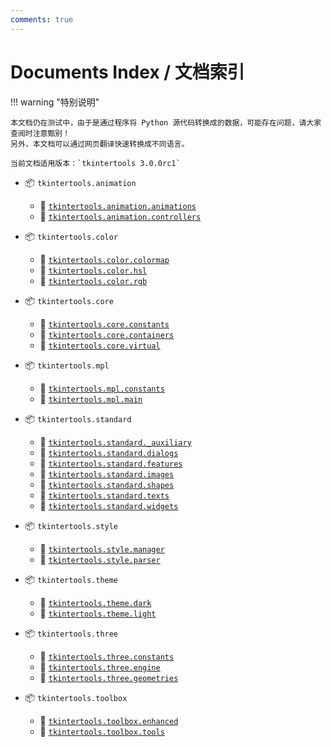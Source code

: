 ```yaml
---
comments: true
---
```


# Documents Index / 文档索引

!!! warning "特别说明"

    本文档仍在测试中，由于是通过程序将 Python 源代码转换成的数据，可能存在问题，请大家查阅时注意甄别！  
    另外，本文档可以通过网页翻译快速转换成不同语言。

    当前文档适用版本：`tkintertools 3.0.0rc1`

* 📦 `tkintertools.animation`
    - 📑 [`tkintertools.animation.animations`](./animation/animations.md)
    - 📑 [`tkintertools.animation.controllers`](./animation/controllers.md)

* 📦 `tkintertools.color`
    - 📑 [`tkintertools.color.colormap`](./color/colormap.md)
    - 📑 [`tkintertools.color.hsl`](./color/hsl.md)
    - 📑 [`tkintertools.color.rgb`](./color/rgb.md)

* 📦 `tkintertools.core`
    - 📑 [`tkintertools.core.constants`](./core/constants.md)
    - 📑 [`tkintertools.core.containers`](./core/containers.md)
    - 📑 [`tkintertools.core.virtual`](./core/virtual.md)

* 📦 `tkintertools.mpl`
    - 📑 [`tkintertools.mpl.constants`](./mpl/constants.md)
    - 📑 [`tkintertools.mpl.main`](./mpl/main.md)

* 📦 `tkintertools.standard`
    - 📑 [`tkintertools.standard._auxiliary`](./standard/_auxiliary.md)
    - 📑 [`tkintertools.standard.dialogs`](./standard/dialogs.md)
    - 📑 [`tkintertools.standard.features`](./standard/features.md)
    - 📑 [`tkintertools.standard.images`](./standard/images.md)
    - 📑 [`tkintertools.standard.shapes`](./standard/shapes.md)
    - 📑 [`tkintertools.standard.texts`](./standard/texts.md)
    - 📑 [`tkintertools.standard.widgets`](./standard/widgets.md)

* 📦 `tkintertools.style`
    - 📑 [`tkintertools.style.manager`](./style/manager.md)
    - 📑 [`tkintertools.style.parser`](./style/parser.md)

* 📦 `tkintertools.theme`
    - 📑 [`tkintertools.theme.dark`](./theme/dark.md)
    - 📑 [`tkintertools.theme.light`](./theme/light.md)

* 📦 `tkintertools.three`
    - 📑 [`tkintertools.three.constants`](./three/constants.md)
    - 📑 [`tkintertools.three.engine`](./three/engine.md)
    - 📑 [`tkintertools.three.geometries`](./three/geometries.md)

* 📦 `tkintertools.toolbox`
    - 📑 [`tkintertools.toolbox.enhanced`](./toolbox/enhanced.md)
    - 📑 [`tkintertools.toolbox.tools`](./toolbox/tools.md)

